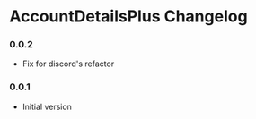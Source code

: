 # AccountDetailsPlus Changelog

### 0.0.2

 - Fix for discord's refactor

### 0.0.1

 - Initial version